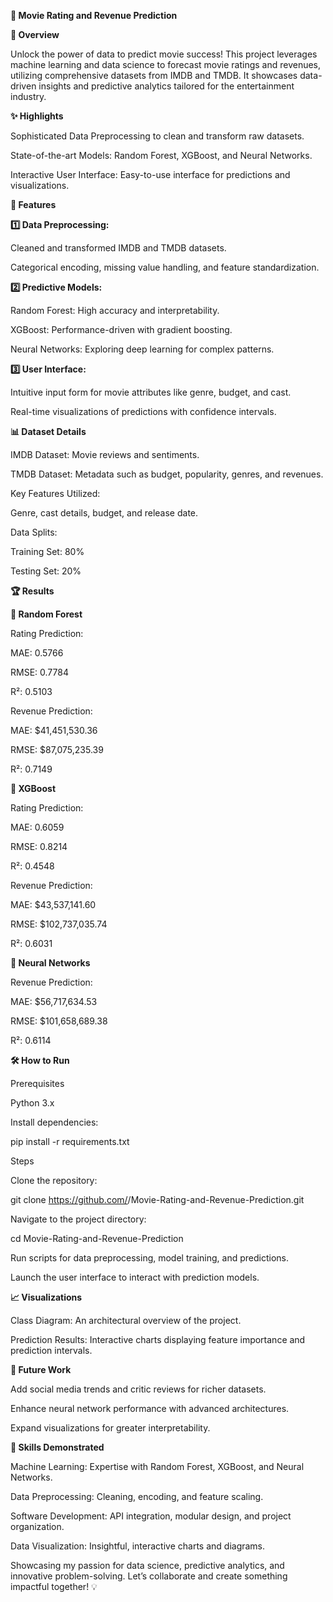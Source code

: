 **🎥 Movie Rating and Revenue Prediction**

**🌟 Overview**

Unlock the power of data to predict movie success! This project leverages machine learning and data science to forecast movie ratings and revenues, utilizing comprehensive datasets from IMDB and TMDB. It showcases data-driven insights and predictive analytics tailored for the entertainment industry.

**✨ Highlights**

Sophisticated Data Preprocessing to clean and transform raw datasets.

State-of-the-art Models: Random Forest, XGBoost, and Neural Networks.

Interactive User Interface: Easy-to-use interface for predictions and visualizations.

**🚀 Features**

**1️⃣ Data Preprocessing:**

Cleaned and transformed IMDB and TMDB datasets.

Categorical encoding, missing value handling, and feature standardization.

**2️⃣ Predictive Models:**

Random Forest: High accuracy and interpretability.

XGBoost: Performance-driven with gradient boosting.

Neural Networks: Exploring deep learning for complex patterns.

**3️⃣ User Interface:**

Intuitive input form for movie attributes like genre, budget, and cast.

Real-time visualizations of predictions with confidence intervals.

**📊 Dataset Details**

IMDB Dataset: Movie reviews and sentiments.

TMDB Dataset: Metadata such as budget, popularity, genres, and revenues.

Key Features Utilized:

Genre, cast details, budget, and release date.

Data Splits:

Training Set: 80%

Testing Set: 20%

**🏆 Results**

**🔹 Random Forest**

Rating Prediction:

MAE: 0.5766

RMSE: 0.7784

R²: 0.5103

Revenue Prediction:

MAE: $41,451,530.36

RMSE: $87,075,235.39

R²: 0.7149

**🔹 XGBoost**

Rating Prediction:

MAE: 0.6059

RMSE: 0.8214

R²: 0.4548

Revenue Prediction:

MAE: $43,537,141.60

RMSE: $102,737,035.74

R²: 0.6031

**🔹 Neural Networks**

Revenue Prediction:

MAE: $56,717,634.53

RMSE: $101,658,689.38

R²: 0.6114

**🛠️ How to Run**

Prerequisites

Python 3.x

Install dependencies:

pip install -r requirements.txt

Steps

Clone the repository:

git clone https://github.com/<your-username>/Movie-Rating-and-Revenue-Prediction.git

Navigate to the project directory:

cd Movie-Rating-and-Revenue-Prediction

Run scripts for data preprocessing, model training, and predictions.

Launch the user interface to interact with prediction models.

**📈 Visualizations**

Class Diagram: An architectural overview of the project.


Prediction Results: Interactive charts displaying feature importance and prediction intervals.

**🚧 Future Work**

Add social media trends and critic reviews for richer datasets.

Enhance neural network performance with advanced architectures.

Expand visualizations for greater interpretability.

**💼 Skills Demonstrated**

Machine Learning: Expertise with Random Forest, XGBoost, and Neural Networks.

Data Preprocessing: Cleaning, encoding, and feature scaling.

Software Development: API integration, modular design, and project organization.

Data Visualization: Insightful, interactive charts and diagrams.


Showcasing my passion for data science, predictive analytics, and innovative problem-solving. Let’s collaborate and create something impactful together! 💡

